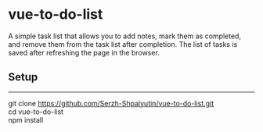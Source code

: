 # vue-to-do-list

A simple task list that allows you to add notes, mark them as completed, and remove them from the task list after completion. The list of tasks is saved after refreshing the page in the browser.

## Setup
---
git clone https://github.com/Serzh-Shpalyutin/vue-to-do-list.git <br>
cd vue-to-do-list <br>
npm install


